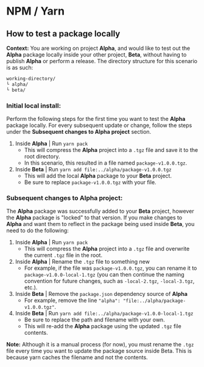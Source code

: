 # NPM / Yarn

## How to test a package locally

**Context:** You are working on project **Alpha**, and would like to test out the **Alpha** package locally inside your other project, **Beta**, without having to publish **Alpha** or perform a release. The directory structure for this scenario is as such:

```markdown
working-directory/
└ alpha/
└ beta/
```

### Initial local install:

Perform the following steps for the first time you want to test the **Alpha** package locally. For every subsequent update or change, follow the steps under the **Subsequent changes to **Alpha** project** section.

1. Inside **Alpha** | Run `yarn pack`
   - This will compress the **Alpha** project into a `.tgz` file and save it to the root directory.
   - In this scenario, this resulted in a file named `package-v1.0.0.tgz`.
2. Inside **Beta** | Run `yarn add file:../alpha/package-v1.0.0.tgz`
   - This will add the local **Alpha** package to your **Beta** project.
   - Be sure to replace `package-v1.0.0.tgz` with your file.

### Subsequent changes to **Alpha** project:

The **Alpha** package was successfully added to your **Beta** project, however the **Alpha** package is "locked" to that version. If you make changes to **Alpha** and want them to reflect in the package being used inside **Beta**, you need to do the following:

1. Inside **Alpha** | Run `yarn pack`
   - This will compress the **Alpha** project into a `.tgz` file and overwrite the current `.tgz` file in the root.
2. Inside **Alpha** | Rename the `.tgz` file to something new
   - For example, if the file was `package-v1.0.0.tgz`, you can rename it to `package-v1.0.0-local-1.tgz` (you can then continue the naming convention for future changes, such as `-local-2.tgz`, `-local-3.tgz`, etc.).
3. Inside **Beta** | Remove the `package.json` dependency source of **Alpha**
   - For example, remove the line `"alpha": "file:../alpha/package-v1.0.0.tgz"`.
4. Inside **Beta** | Run `yarn add file:../alpha/package-v1.0.0-local-1.tgz`
   - Be sure to replace the path and filename with your own.
   - This will re-add the **Alpha** package using the updated `.tgz` file contents.

**Note:** Although it is a manual process (for now), you must rename the `.tgz` file every time you want to update the package source inside Beta. This is because yarn caches the filename and not the contents.
